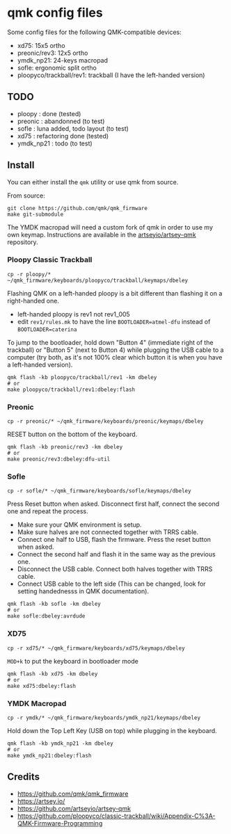 # qmk config files

Some config files for the following QMK-compatible devices:
- xd75: 15x5 ortho
- preonic/rev3: 12x5 ortho
- ymdk_np21: 24-keys macropad
- sofle: ergonomic split ortho
- ploopyco/trackball/rev1: trackball (I have the left-handed version)

## TODO

- ploopy : done (tested)
- preonic : abandonned (to test)
- sofle : luna added, todo layout (to test)
- xd75 : refactoring done (tested)
- ymdk_np21 : todo (to test)

## Install

You can either install the `qmk` utility or use qmk from source.

From source:
```
git clone https://github.com/qmk/qmk_firmware
make git-submodule
```

The YMDK macropad will need a custom fork of qmk in order to use my own keymap. Instructions are available in the [artseyio/artsey-qmk](https://github.com/artseyio/artsey-qmk) repository.

### Ploopy Classic Trackball

```
cp -r ploopy/* ~/qmk_firmware/keyboards/ploopyco/trackball/keymaps/dbeley
```

Flashing QMK on a left-handed ploopy is a bit different than flashing it on a right-handed one.

- left-handed ploopy is rev1 not rev1_005
- edit `rev1/rules.mk` to have the line `BOOTLOADER=atmel-dfu` instead of `BOOTLOADER=caterina`

To jump to the bootloader, hold down "Button 4" (immediate right of the trackball) or "Button 5" (next to Button 4) while plugging the USB cable to a computer (try both, as it's not 100% clear which button it is when you have a left-handed version).

```
qmk flash -kb ploopyco/trackball/rev1 -km dbeley
# or
make ploopyco/trackball/rev1:dbeley:flash
```

### Preonic

```
cp -r preonic/* ~/qmk_firmware/keyboards/preonic/keymaps/dbeley
```

RESET button on the bottom of the keyboard.

```
qmk flash -kb preonic/rev3 -km dbeley
# or
make preonic/rev3:dbeley:dfu-util
```

### Sofle

```
cp -r sofle/* ~/qmk_firmware/keyboards/sofle/keymaps/dbeley
```

Press Reset button when asked.
Disconnect first half, connect the second one and repeat the process.

- Make sure your QMK environment is setup.
- Make sure halves are not connected together with TRRS cable.
- Connect one half to USB, flash the firmware. Press the reset button when asked.
- Connect the second half and flash it in the same way as the previous one.
- Disconnect the USB cable. Connect both halves together with TRRS cable.
- Connect USB cable to the left side (This can be changed, look for setting handednesss in QMK documentation).

```
qmk flash -kb sofle -km dbeley
# or
make sofle:dbeley:avrdude
```

### XD75

```
cp -r xd75/* ~/qmk_firmware/keyboards/xd75/keymaps/dbeley
```

`MOD+k` to put the keyboard in bootloader mode

```
qmk flash -kb xd75 -km dbeley
# or
make xd75:dbeley:flash
```

### YMDK Macropad

```
cp -r ymdk/* ~/qmk_firmware/keyboards/ymdk_np21/keymaps/dbeley
```

Hold down the Top Left Key (USB on top) while plugging in the keyboard.

```
qmk flash -kb ymdk_np21 -km dbeley
# or
make ymdk_np21:dbeley:flash
```

## Credits

- https://github.com/qmk/qmk_firmware
- https://artsey.io/
- https://github.com/artseyio/artsey-qmk
- https://github.com/ploopyco/classic-trackball/wiki/Appendix-C%3A-QMK-Firmware-Programming
